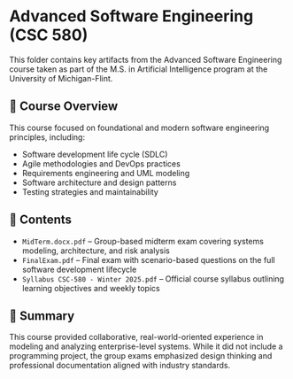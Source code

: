 # Advanced Software Engineering (CSC 580)

This folder contains key artifacts from the Advanced Software Engineering course taken as part of the M.S. in Artificial Intelligence program at the University of Michigan-Flint.

## 📌 Course Overview
This course focused on foundational and modern software engineering principles, including:
- Software development life cycle (SDLC)
- Agile methodologies and DevOps practices
- Requirements engineering and UML modeling
- Software architecture and design patterns
- Testing strategies and maintainability

## 📁 Contents
- `MidTerm.docx.pdf` – Group-based midterm exam covering systems modeling, architecture, and risk analysis  
- `FinalExam.pdf` – Final exam with scenario-based questions on the full software development lifecycle  
- `Syllabus CSC-580 - Winter 2025.pdf` – Official course syllabus outlining learning objectives and weekly topics

## 🔗 Summary
This course provided collaborative, real-world-oriented experience in modeling and analyzing enterprise-level systems. While it did not include a programming project, the group exams emphasized design thinking and professional documentation aligned with industry standards.
